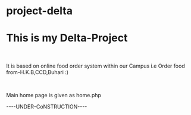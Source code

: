 # project-delta
<h1>This is my Delta-Project</h1><br>
<p>It is based on online food order system within our Campus i.e Order food from-H.K.B,CCD,Buhari :)</p>
<br>
<p>Main home page is given as home.php</p>

----UNDER-CoNSTRUCTION----
